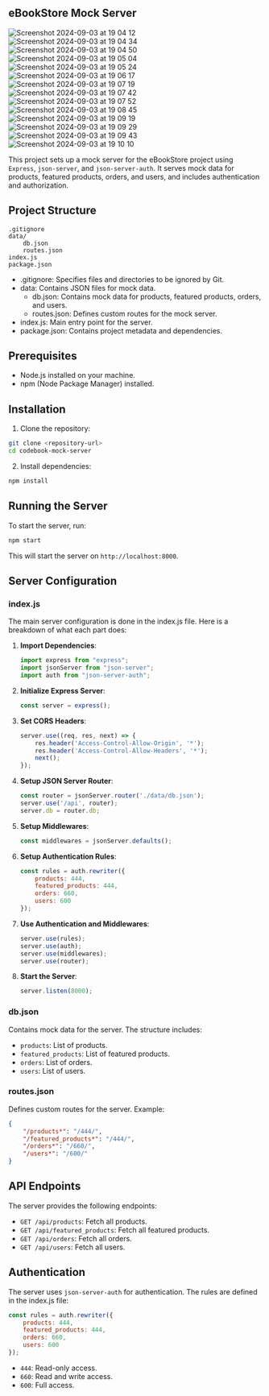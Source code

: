 ## eBookStore Mock Server

![Screenshot 2024-09-03 at 19 04 12](https://github.com/user-attachments/assets/fbfa7567-799e-4415-b37d-0a82fa96fbc7) ![Screenshot 2024-09-03 at 19 04 34](https://github.com/user-attachments/assets/a1701da8-19dc-4493-b02d-f2cb4e37feea) ![Screenshot 2024-09-03 at 19 04 50](https://github.com/user-attachments/assets/580eb690-e02b-4123-be4f-7c6b82bb4985) ![Screenshot 2024-09-03 at 19 05 04](https://github.com/user-attachments/assets/695f1bd5-3d8f-4049-9a11-f3f3a7805fda) ![Screenshot 2024-09-03 at 19 05 24](https://github.com/user-attachments/assets/25cf13dc-84c3-46f7-a9f9-9449da72123a) ![Screenshot 2024-09-03 at 19 06 17](https://github.com/user-attachments/assets/f35ea3d3-43ba-4114-8508-fb6509af8232) ![Screenshot 2024-09-03 at 19 07 19](https://github.com/user-attachments/assets/b8d5f055-7719-47d7-901c-f86b7b7f78f5) ![Screenshot 2024-09-03 at 19 07 42](https://github.com/user-attachments/assets/64583a22-c1b6-42e3-b459-d9c95002b2af) ![Screenshot 2024-09-03 at 19 07 52](https://github.com/user-attachments/assets/8772d23c-f95f-454d-957f-16d98936cf32) ![Screenshot 2024-09-03 at 19 08 45](https://github.com/user-attachments/assets/5e1a348b-f873-463d-9e8c-27e4f1e12aff) ![Screenshot 2024-09-03 at 19 09 19](https://github.com/user-attachments/assets/2dafa0c2-451a-4333-99a8-0167d9493df4) ![Screenshot 2024-09-03 at 19 09 29](https://github.com/user-attachments/assets/7a565cef-3caf-4295-b1b0-b3cc35086276) ![Screenshot 2024-09-03 at 19 09 43](https://github.com/user-attachments/assets/26854077-9177-40c6-9337-3bb3ec0ebd19) ![Screenshot 2024-09-03 at 19 10 10](https://github.com/user-attachments/assets/006d3b5b-a967-4dd6-9dee-2bf662c4d6c2)

This project sets up a mock server for the eBookStore project using `Express`, `json-server`, and `json-server-auth`. It serves mock data for products, featured products, orders, and users, and includes authentication and authorization.

## Project Structure

```
.gitignore
data/
    db.json
    routes.json
index.js
package.json
```

- .gitignore: Specifies files and directories to be ignored by Git.
- data: Contains JSON files for mock data.
  - db.json: Contains mock data for products, featured products, orders, and users.
  - routes.json: Defines custom routes for the mock server.
- index.js: Main entry point for the server.
- package.json: Contains project metadata and dependencies.

## Prerequisites

- Node.js installed on your machine.
- npm (Node Package Manager) installed.

## Installation

1. Clone the repository:

```sh
git clone <repository-url>
cd codebook-mock-server
```

2. Install dependencies:

```sh
npm install
```

## Running the Server

To start the server, run:

```sh
npm start
```

This will start the server on `http://localhost:8000`.

## Server Configuration

### index.js

The main server configuration is done in the index.js file. Here is a breakdown of what each part does:

1. **Import Dependencies**:
    ```javascript
    import express from "express";
    import jsonServer from "json-server";
    import auth from "json-server-auth";
    ```

2. **Initialize Express Server**:
    ```javascript
    const server = express();
    ```

3. **Set CORS Headers**:
    ```javascript
    server.use((req, res, next) => {
        res.header('Access-Control-Allow-Origin', '*');
        res.header('Access-Control-Allow-Headers', '*');
        next();
    });
    ```

4. **Setup JSON Server Router**:
    ```javascript
    const router = jsonServer.router('./data/db.json');
    server.use('/api', router);
    server.db = router.db;
    ```

5. **Setup Middlewares**:
    ```javascript
    const middlewares = jsonServer.defaults();
    ```

6. **Setup Authentication Rules**:
    ```javascript
    const rules = auth.rewriter({
        products: 444,
        featured_products: 444,
        orders: 660,
        users: 600
    });
    ```

7. **Use Authentication and Middlewares**:
    ```javascript
    server.use(rules);
    server.use(auth);
    server.use(middlewares);
    server.use(router);
    ```

8. **Start the Server**:
    ```javascript
    server.listen(8000);
    ```

### db.json

Contains mock data for the server. The structure includes:

- `products`: List of products.
- `featured_products`: List of featured products.
- `orders`: List of orders.
- `users`: List of users.

### routes.json

Defines custom routes for the server. Example:

```json
{
    "/products*": "/444/",
    "/featured_products*": "/444/",
    "/orders*": "/660/",
    "/users*": "/600/"
}
```

## API Endpoints

The server provides the following endpoints:

- `GET /api/products`: Fetch all products.
- `GET /api/featured_products`: Fetch all featured products.
- `GET /api/orders`: Fetch all orders.
- `GET /api/users`: Fetch all users.

## Authentication

The server uses `json-server-auth` for authentication. The rules are defined in the index.js file:

```javascript
const rules = auth.rewriter({
    products: 444,
    featured_products: 444,
    orders: 660,
    users: 600
});
```

- `444`: Read-only access.
- `660`: Read and write access.
- `600`: Full access.
